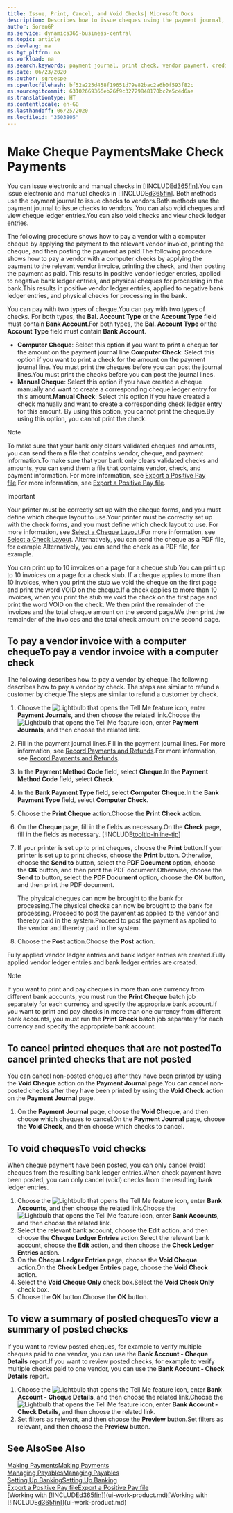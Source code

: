```yaml
---
title: Issue, Print, Cancel, and Void Checks| Microsoft Docs
description: Describes how to issue cheques using the payment journal, print cheques, and void or view cheque ledger entries in Business Central.
author: SorenGP
ms.service: dynamics365-business-central
ms.topic: article
ms.devlang: na
ms.tgt_pltfrm: na
ms.workload: na
ms.search.keywords: payment journal, print check, vendor payment, creditor, debt, balance due, AP
ms.date: 06/23/2020
ms.author: sgroespe
ms.openlocfilehash: bf52a225d458f19651d79e82bac2a6b0f593f82c
ms.sourcegitcommit: 63102669366eb26f9c32729848170bc2e5c4d6ae
ms.translationtype: HT
ms.contentlocale: en-GB
ms.lasthandoff: 06/25/2020
ms.locfileid: "3503805"
---
```

# <a name="make-check-payments"></a><span data-ttu-id="6be1e-103">Make Cheque Payments</span><span class="sxs-lookup"><span data-stu-id="6be1e-103">Make Check Payments</span></span>

<span data-ttu-id="6be1e-104">You can issue electronic and manual checks in [!INCLUDE[d365fin](includes/d365fin_md.md)].</span><span class="sxs-lookup"><span data-stu-id="6be1e-104">You can issue electronic and manual checks in [!INCLUDE[d365fin](includes/d365fin_md.md)].</span></span> <span data-ttu-id="6be1e-105">Both methods use the payment journal to issue checks to vendors.</span><span class="sxs-lookup"><span data-stu-id="6be1e-105">Both methods use the payment journal to issue checks to vendors.</span></span> <span data-ttu-id="6be1e-106">You can also void cheques and view cheque ledger entries.</span><span class="sxs-lookup"><span data-stu-id="6be1e-106">You can also void checks and view check ledger entries.</span></span>

<span data-ttu-id="6be1e-107">The following procedure shows how to pay a vendor with a computer cheque by applying the payment to the relevant vendor invoice, printing the cheque, and then posting the payment as paid.</span><span class="sxs-lookup"><span data-stu-id="6be1e-107">The following procedure shows how to pay a vendor with a computer checks by applying the payment to the relevant vendor invoice, printing the check, and then posting the payment as paid.</span></span> <span data-ttu-id="6be1e-108">This results in positive vendor ledger entries, applied to negative bank ledger entries, and physical cheques for processing in the bank.</span><span class="sxs-lookup"><span data-stu-id="6be1e-108">This results in positive vendor ledger entries, applied to negative bank ledger entries, and physical checks for processing in the bank.</span></span>

<span data-ttu-id="6be1e-109">You can pay with two types of cheque.</span><span class="sxs-lookup"><span data-stu-id="6be1e-109">You can pay with two types of checks.</span></span> <span data-ttu-id="6be1e-110">For both types, the **Bal. Account Type** or the **Account Type** field must contain **Bank Account**.</span><span class="sxs-lookup"><span data-stu-id="6be1e-110">For both types, the **Bal. Account Type** or the **Account Type** field must contain **Bank Account**.</span></span>

- <span data-ttu-id="6be1e-111">**Computer Cheque**: Select this option if you want to print a cheque for the amount on the payment journal line.</span><span class="sxs-lookup"><span data-stu-id="6be1e-111">**Computer Check**: Select this option if you want to print a check for the amount on the payment journal line.</span></span> <span data-ttu-id="6be1e-112">You must print the cheques before you can post the journal lines.</span><span class="sxs-lookup"><span data-stu-id="6be1e-112">You must print the checks before you can post the journal lines.</span></span>
- <span data-ttu-id="6be1e-113">**Manual Cheque**: Select this option if you have created a cheque manually and want to create a corresponding cheque ledger entry for this amount.</span><span class="sxs-lookup"><span data-stu-id="6be1e-113">**Manual Check**: Select this option if you have created a check manually and want to create a corresponding check ledger entry for this amount.</span></span> <span data-ttu-id="6be1e-114">By using this option, you cannot print the cheque.</span><span class="sxs-lookup"><span data-stu-id="6be1e-114">By using this option, you cannot print the check.</span></span>

> [!NOTE]  
> <span data-ttu-id="6be1e-115">To make sure that your bank only clears validated cheques and amounts, you can send them a file that contains vendor, cheque, and payment information.</span><span class="sxs-lookup"><span data-stu-id="6be1e-115">To make sure that your bank only clears validated checks and amounts, you can send them a file that contains vendor, check, and payment information.</span></span> <span data-ttu-id="6be1e-116">For more information, see [Export a Positive Pay file](finance-how-positive-pay.md).</span><span class="sxs-lookup"><span data-stu-id="6be1e-116">For more information, see [Export a Positive Pay file](finance-how-positive-pay.md).</span></span>

> [!IMPORTANT]
> <span data-ttu-id="6be1e-117">Your printer must be correctly set up with the cheque forms, and you must define which cheque layout to use.</span><span class="sxs-lookup"><span data-stu-id="6be1e-117">Your printer must be correctly set up with the check forms, and you must define which check layout to use.</span></span> <span data-ttu-id="6be1e-118">For more information, see [Select a Cheque Layout](finance-how-define-check-layouts.md).</span><span class="sxs-lookup"><span data-stu-id="6be1e-118">For more information, see [Select a Check Layout](finance-how-define-check-layouts.md).</span></span> <span data-ttu-id="6be1e-119">Alternatively, you can send the cheque as a PDF file, for example.</span><span class="sxs-lookup"><span data-stu-id="6be1e-119">Alternatively, you can send the check as a PDF file, for example.</span></span>  

<span data-ttu-id="6be1e-120">You can print up to 10 invoices on a page for a cheque stub.</span><span class="sxs-lookup"><span data-stu-id="6be1e-120">You can print up to 10 invoices on a page for a check stub.</span></span> <span data-ttu-id="6be1e-121">If a cheque applies to more than 10 invoices, when you print the stub we void the cheque on the first page and print the word VOID on the cheque.</span><span class="sxs-lookup"><span data-stu-id="6be1e-121">If a check applies to more than 10 invoices, when you print the stub we void the check on the first page and print the word VOID on the check.</span></span> <span data-ttu-id="6be1e-122">We then print the remainder of the invoices and the total cheque amount on the second page.</span><span class="sxs-lookup"><span data-stu-id="6be1e-122">We then print the remainder of the invoices and the total check amount on the second page.</span></span>

## <a name="to-pay-a-vendor-invoice-with-a-computer-check"></a><span data-ttu-id="6be1e-123">To pay a vendor invoice with a computer cheque</span><span class="sxs-lookup"><span data-stu-id="6be1e-123">To pay a vendor invoice with a computer check</span></span>
<span data-ttu-id="6be1e-124">The following describes how to pay a vendor by cheque.</span><span class="sxs-lookup"><span data-stu-id="6be1e-124">The following describes how to pay a vendor by check.</span></span> <span data-ttu-id="6be1e-125">The steps are similar to refund a customer by cheque.</span><span class="sxs-lookup"><span data-stu-id="6be1e-125">The steps are similar to refund a customer by check.</span></span>

1. <span data-ttu-id="6be1e-126">Choose the ![Lightbulb that opens the Tell Me feature](media/ui-search/search_small.png "Tell me what you want to do") icon, enter **Payment Journals**, and then choose the related link.</span><span class="sxs-lookup"><span data-stu-id="6be1e-126">Choose the ![Lightbulb that opens the Tell Me feature](media/ui-search/search_small.png "Tell me what you want to do") icon, enter **Payment Journals**, and then choose the related link.</span></span>
2. <span data-ttu-id="6be1e-127">Fill in the payment journal lines.</span><span class="sxs-lookup"><span data-stu-id="6be1e-127">Fill in the payment journal lines.</span></span> <span data-ttu-id="6be1e-128">For more information, see [Record Payments and Refunds](payables-how-post-payments-refunds.md).</span><span class="sxs-lookup"><span data-stu-id="6be1e-128">For more information, see [Record Payments and Refunds](payables-how-post-payments-refunds.md).</span></span>
3. <span data-ttu-id="6be1e-129">In the **Payment Method Code** field, select **Cheque**.</span><span class="sxs-lookup"><span data-stu-id="6be1e-129">In the **Payment Method Code** field, select **Check**.</span></span>
4. <span data-ttu-id="6be1e-130">In the **Bank Payment Type** field, select **Computer Cheque**.</span><span class="sxs-lookup"><span data-stu-id="6be1e-130">In the **Bank Payment Type** field, select **Computer Check**.</span></span>
5. <span data-ttu-id="6be1e-131">Choose the **Print Cheque** action.</span><span class="sxs-lookup"><span data-stu-id="6be1e-131">Choose the **Print Check** action.</span></span>
6. <span data-ttu-id="6be1e-132">On the **Cheque** page, fill in the fields as necessary.</span><span class="sxs-lookup"><span data-stu-id="6be1e-132">On the **Check** page, fill in the fields as necessary.</span></span> [!INCLUDE[tooltip-inline-tip](includes/tooltip-inline-tip_md.md)]
7. <span data-ttu-id="6be1e-133">If your printer is set up to print cheques, choose the **Print** button.</span><span class="sxs-lookup"><span data-stu-id="6be1e-133">If your printer is set up to print checks, choose the **Print** button.</span></span> <span data-ttu-id="6be1e-134">Otherwise, choose the **Send to** button, select the **PDF Document** option, choose the **OK** button, and then print the PDF document.</span><span class="sxs-lookup"><span data-stu-id="6be1e-134">Otherwise, choose the **Send to** button, select the **PDF Document** option, choose the **OK** button, and then print the PDF document.</span></span>

    <span data-ttu-id="6be1e-135">The physical cheques can now be brought to the bank for processing.</span><span class="sxs-lookup"><span data-stu-id="6be1e-135">The physical checks can now be brought to the bank for processing.</span></span> <span data-ttu-id="6be1e-136">Proceed to post the payment as applied to the vendor and thereby paid in the system.</span><span class="sxs-lookup"><span data-stu-id="6be1e-136">Proceed to post the payment as applied to the vendor and thereby paid in the system.</span></span>
8. <span data-ttu-id="6be1e-137">Choose the **Post** action.</span><span class="sxs-lookup"><span data-stu-id="6be1e-137">Choose the **Post** action.</span></span>

<span data-ttu-id="6be1e-138">Fully applied vendor ledger entries and bank ledger entries are created.</span><span class="sxs-lookup"><span data-stu-id="6be1e-138">Fully applied vendor ledger entries and bank ledger entries are created.</span></span>

> [!NOTE]  
> <span data-ttu-id="6be1e-139">If you want to print and pay cheques in more than one currency from different bank accounts, you must run the **Print Cheque** batch job separately for each currency and specify the appropriate bank account.</span><span class="sxs-lookup"><span data-stu-id="6be1e-139">If you want to print and pay checks in more than one currency from different bank accounts, you must run the **Print Check** batch job separately for each currency and specify the appropriate bank account.</span></span>

## <a name="to-cancel-printed-checks-that-are-not-posted"></a><span data-ttu-id="6be1e-140">To cancel printed cheques that are not posted</span><span class="sxs-lookup"><span data-stu-id="6be1e-140">To cancel printed checks that are not posted</span></span>
<span data-ttu-id="6be1e-141">You can cancel non-posted cheques after they have been printed by using the **Void Cheque** action on the **Payment Journal** page.</span><span class="sxs-lookup"><span data-stu-id="6be1e-141">You can cancel non-posted checks after they have been printed by using the **Void Check** action on the **Payment Journal** page.</span></span>

1. <span data-ttu-id="6be1e-142">On the **Payment Journal** page, choose the **Void Cheque**, and then choose which cheques to cancel.</span><span class="sxs-lookup"><span data-stu-id="6be1e-142">On the **Payment Journal** page, choose the **Void Check**, and then choose which checks to cancel.</span></span>

## <a name="to-void-checks"></a><span data-ttu-id="6be1e-143">To void cheques</span><span class="sxs-lookup"><span data-stu-id="6be1e-143">To void checks</span></span>
<span data-ttu-id="6be1e-144">When cheque payment have been posted, you can only cancel (void) cheques from the resulting bank ledger entries.</span><span class="sxs-lookup"><span data-stu-id="6be1e-144">When check payment have been posted, you can only cancel (void) checks from the resulting bank ledger entries.</span></span>

1. <span data-ttu-id="6be1e-145">Choose the ![Lightbulb that opens the Tell Me feature](media/ui-search/search_small.png "Tell me what you want to do") icon, enter **Bank Accounts**, and then choose the related link.</span><span class="sxs-lookup"><span data-stu-id="6be1e-145">Choose the ![Lightbulb that opens the Tell Me feature](media/ui-search/search_small.png "Tell me what you want to do") icon, enter **Bank Accounts**, and then choose the related link.</span></span>
2. <span data-ttu-id="6be1e-146">Select the relevant bank account, choose the **Edit** action, and then choose the **Cheque Ledger Entries** action.</span><span class="sxs-lookup"><span data-stu-id="6be1e-146">Select the relevant bank account, choose the **Edit** action, and then choose the **Check Ledger Entries** action.</span></span>
3. <span data-ttu-id="6be1e-147">On the **Cheque Ledger Entries** page, choose the **Void Cheque** action.</span><span class="sxs-lookup"><span data-stu-id="6be1e-147">On the **Check Ledger Entries** page, choose the **Void Check** action.</span></span>
4. <span data-ttu-id="6be1e-148">Select the **Void Cheque Only** check box.</span><span class="sxs-lookup"><span data-stu-id="6be1e-148">Select the **Void Check Only** check box.</span></span>
5. <span data-ttu-id="6be1e-149">Choose the **OK** button.</span><span class="sxs-lookup"><span data-stu-id="6be1e-149">Choose the **OK** button.</span></span>

## <a name="to-view-a-summary-of-posted-checks"></a><span data-ttu-id="6be1e-150">To view a summary of posted cheques</span><span class="sxs-lookup"><span data-stu-id="6be1e-150">To view a summary of posted checks</span></span>
<span data-ttu-id="6be1e-151">If you want to review posted cheques, for example to verify multiple cheques paid to one vendor, you can use the **Bank Account - Cheque Details** report.</span><span class="sxs-lookup"><span data-stu-id="6be1e-151">If you want to review posted checks, for example to verify multiple checks paid to one vendor, you can use the **Bank Account - Check Details** report.</span></span>
1. <span data-ttu-id="6be1e-152">Choose the ![Lightbulb that opens the Tell Me feature](media/ui-search/search_small.png "Tell me what you want to do") icon, enter **Bank Account - Cheque Details**, and then choose the related link.</span><span class="sxs-lookup"><span data-stu-id="6be1e-152">Choose the ![Lightbulb that opens the Tell Me feature](media/ui-search/search_small.png "Tell me what you want to do") icon, enter **Bank Account - Check Details**, and then choose the related link.</span></span>
2. <span data-ttu-id="6be1e-153">Set filters as relevant, and then choose the **Preview** button.</span><span class="sxs-lookup"><span data-stu-id="6be1e-153">Set filters as relevant, and then choose the **Preview** button.</span></span>

## <a name="see-also"></a><span data-ttu-id="6be1e-154">See Also</span><span class="sxs-lookup"><span data-stu-id="6be1e-154">See Also</span></span>
[<span data-ttu-id="6be1e-155">Making Payments</span><span class="sxs-lookup"><span data-stu-id="6be1e-155">Making Payments</span></span>](payables-make-payments.md)  
[<span data-ttu-id="6be1e-156">Managing Payables</span><span class="sxs-lookup"><span data-stu-id="6be1e-156">Managing Payables</span></span>](payables-manage-payables.md)  
[<span data-ttu-id="6be1e-157">Setting Up Banking</span><span class="sxs-lookup"><span data-stu-id="6be1e-157">Setting Up Banking</span></span>](bank-setup-banking.md)  
[<span data-ttu-id="6be1e-158">Export a Positive Pay file</span><span class="sxs-lookup"><span data-stu-id="6be1e-158">Export a Positive Pay file</span></span>](finance-how-positive-pay.md)  
<span data-ttu-id="6be1e-159">[Working with [!INCLUDE[d365fin](includes/d365fin_md.md)]](ui-work-product.md)</span><span class="sxs-lookup"><span data-stu-id="6be1e-159">[Working with [!INCLUDE[d365fin](includes/d365fin_md.md)]](ui-work-product.md)</span></span>  
